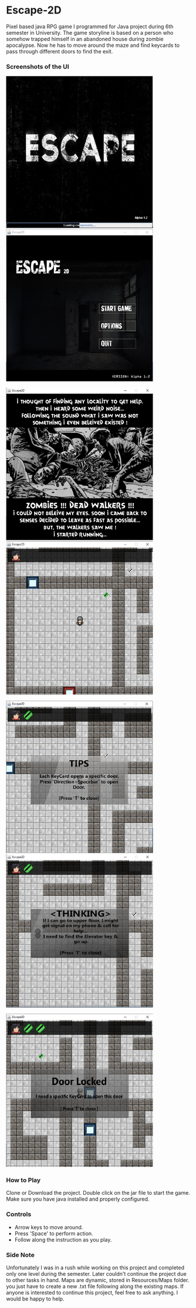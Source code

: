 # Escape-2D

Pixel based java RPG game I programmed for Java project during 6th semester in University.
The game storyline is based on a person who somehow trapped himself in an abandoned house during zombie apocalypse. Now he has to move around the maze and find keycards to pass through different doors to find the exit.

### Screenshots of the UI

<img src="images/loading.png" width=400 >  <img src="images/start.png" width=400 >

<img src="images/story.png" width=400 >  <img src="images/levelstart.png" width=400 >

<img src="images/tips1.png" width=400 > <img src="images/tips2.png" width=400 >

<img src="images/tips3.png" width=400 >

### How to Play

Clone or Download the project. Double click on the jar file to start the game.
Make sure you have java installed and properly configured.

### Controls

- Arrow keys to move around.
- Press 'Space' to perform action.
- Follow along the instruction as you play.


### Side Note
Unfortunately I was in a rush while working on this project and completed only one level during the semester. Later couldn't continue the project due to other tasks in hand. Maps are dynamic, stored in Resources/Maps folder. you just have to create a new .txt file following along the existing maps. If anyone is interested to continue this project, feel free to ask anything. I would be happy to help.
